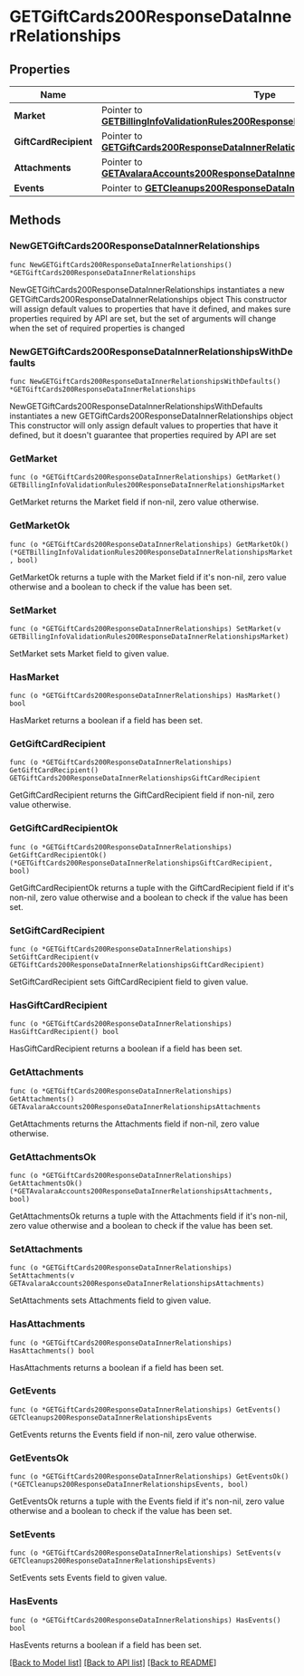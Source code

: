 # GETGiftCards200ResponseDataInnerRelationships

## Properties

Name | Type | Description | Notes
------------ | ------------- | ------------- | -------------
**Market** | Pointer to [**GETBillingInfoValidationRules200ResponseDataInnerRelationshipsMarket**](GETBillingInfoValidationRules200ResponseDataInnerRelationshipsMarket.md) |  | [optional] 
**GiftCardRecipient** | Pointer to [**GETGiftCards200ResponseDataInnerRelationshipsGiftCardRecipient**](GETGiftCards200ResponseDataInnerRelationshipsGiftCardRecipient.md) |  | [optional] 
**Attachments** | Pointer to [**GETAvalaraAccounts200ResponseDataInnerRelationshipsAttachments**](GETAvalaraAccounts200ResponseDataInnerRelationshipsAttachments.md) |  | [optional] 
**Events** | Pointer to [**GETCleanups200ResponseDataInnerRelationshipsEvents**](GETCleanups200ResponseDataInnerRelationshipsEvents.md) |  | [optional] 

## Methods

### NewGETGiftCards200ResponseDataInnerRelationships

`func NewGETGiftCards200ResponseDataInnerRelationships() *GETGiftCards200ResponseDataInnerRelationships`

NewGETGiftCards200ResponseDataInnerRelationships instantiates a new GETGiftCards200ResponseDataInnerRelationships object
This constructor will assign default values to properties that have it defined,
and makes sure properties required by API are set, but the set of arguments
will change when the set of required properties is changed

### NewGETGiftCards200ResponseDataInnerRelationshipsWithDefaults

`func NewGETGiftCards200ResponseDataInnerRelationshipsWithDefaults() *GETGiftCards200ResponseDataInnerRelationships`

NewGETGiftCards200ResponseDataInnerRelationshipsWithDefaults instantiates a new GETGiftCards200ResponseDataInnerRelationships object
This constructor will only assign default values to properties that have it defined,
but it doesn't guarantee that properties required by API are set

### GetMarket

`func (o *GETGiftCards200ResponseDataInnerRelationships) GetMarket() GETBillingInfoValidationRules200ResponseDataInnerRelationshipsMarket`

GetMarket returns the Market field if non-nil, zero value otherwise.

### GetMarketOk

`func (o *GETGiftCards200ResponseDataInnerRelationships) GetMarketOk() (*GETBillingInfoValidationRules200ResponseDataInnerRelationshipsMarket, bool)`

GetMarketOk returns a tuple with the Market field if it's non-nil, zero value otherwise
and a boolean to check if the value has been set.

### SetMarket

`func (o *GETGiftCards200ResponseDataInnerRelationships) SetMarket(v GETBillingInfoValidationRules200ResponseDataInnerRelationshipsMarket)`

SetMarket sets Market field to given value.

### HasMarket

`func (o *GETGiftCards200ResponseDataInnerRelationships) HasMarket() bool`

HasMarket returns a boolean if a field has been set.

### GetGiftCardRecipient

`func (o *GETGiftCards200ResponseDataInnerRelationships) GetGiftCardRecipient() GETGiftCards200ResponseDataInnerRelationshipsGiftCardRecipient`

GetGiftCardRecipient returns the GiftCardRecipient field if non-nil, zero value otherwise.

### GetGiftCardRecipientOk

`func (o *GETGiftCards200ResponseDataInnerRelationships) GetGiftCardRecipientOk() (*GETGiftCards200ResponseDataInnerRelationshipsGiftCardRecipient, bool)`

GetGiftCardRecipientOk returns a tuple with the GiftCardRecipient field if it's non-nil, zero value otherwise
and a boolean to check if the value has been set.

### SetGiftCardRecipient

`func (o *GETGiftCards200ResponseDataInnerRelationships) SetGiftCardRecipient(v GETGiftCards200ResponseDataInnerRelationshipsGiftCardRecipient)`

SetGiftCardRecipient sets GiftCardRecipient field to given value.

### HasGiftCardRecipient

`func (o *GETGiftCards200ResponseDataInnerRelationships) HasGiftCardRecipient() bool`

HasGiftCardRecipient returns a boolean if a field has been set.

### GetAttachments

`func (o *GETGiftCards200ResponseDataInnerRelationships) GetAttachments() GETAvalaraAccounts200ResponseDataInnerRelationshipsAttachments`

GetAttachments returns the Attachments field if non-nil, zero value otherwise.

### GetAttachmentsOk

`func (o *GETGiftCards200ResponseDataInnerRelationships) GetAttachmentsOk() (*GETAvalaraAccounts200ResponseDataInnerRelationshipsAttachments, bool)`

GetAttachmentsOk returns a tuple with the Attachments field if it's non-nil, zero value otherwise
and a boolean to check if the value has been set.

### SetAttachments

`func (o *GETGiftCards200ResponseDataInnerRelationships) SetAttachments(v GETAvalaraAccounts200ResponseDataInnerRelationshipsAttachments)`

SetAttachments sets Attachments field to given value.

### HasAttachments

`func (o *GETGiftCards200ResponseDataInnerRelationships) HasAttachments() bool`

HasAttachments returns a boolean if a field has been set.

### GetEvents

`func (o *GETGiftCards200ResponseDataInnerRelationships) GetEvents() GETCleanups200ResponseDataInnerRelationshipsEvents`

GetEvents returns the Events field if non-nil, zero value otherwise.

### GetEventsOk

`func (o *GETGiftCards200ResponseDataInnerRelationships) GetEventsOk() (*GETCleanups200ResponseDataInnerRelationshipsEvents, bool)`

GetEventsOk returns a tuple with the Events field if it's non-nil, zero value otherwise
and a boolean to check if the value has been set.

### SetEvents

`func (o *GETGiftCards200ResponseDataInnerRelationships) SetEvents(v GETCleanups200ResponseDataInnerRelationshipsEvents)`

SetEvents sets Events field to given value.

### HasEvents

`func (o *GETGiftCards200ResponseDataInnerRelationships) HasEvents() bool`

HasEvents returns a boolean if a field has been set.


[[Back to Model list]](../README.md#documentation-for-models) [[Back to API list]](../README.md#documentation-for-api-endpoints) [[Back to README]](../README.md)


